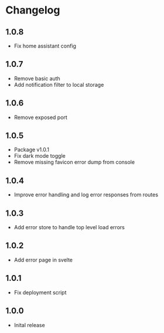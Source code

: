 # Changelog

## 1.0.8

- Fix home assistant config

## 1.0.7

- Remove basic auth
- Add notification filter to local storage

## 1.0.6

- Remove exposed port

## 1.0.5

- Package v1.0.1
- Fix dark mode toggle
- Remove missing favicon error dump from console

## 1.0.4

- Improve error handling and log error responses from routes

## 1.0.3

- Add error store to handle top level load errors

## 1.0.2

- Add error page in svelte

## 1.0.1

- Fix deployment script

## 1.0.0

- Inital release
